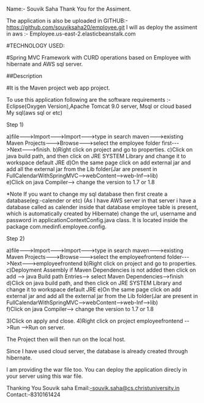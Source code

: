 Name:- Souvik Saha
Thank You for the Assiment. 

The application is also be uploaded in GITHUB:- https://github.com/souviksaha20/employee.git
I will as deploy the assiment in aws :- Employee.us-east-2.elasticbeanstalk.com

#TECHNOLOGY USED:

#Spring MVC Framework with CURD operations based on Employee with hibernate and AWS sql server. 


##Description

#It is the Maven  project web app   project.

To use this application following are the software requirements :- Eclipse(Oxygen Version),Apache Tomcat 9.0 server, Msql or cloud based My sql(aws sql or etc)



Step 1)
 
  a)file--->Import--->Import--->type in search maven--->existing Maven Projects--->Browse--->select the employee folder first--->Next--->finish.
  b)Right click on project and go to properties.
  c)Click on java build path, and then click on JRE SYSTEM Library and change it to workspace default JRE
  d)On the same page click on add external jar and add all the external jar from the Lib folder(Jar are present in FullCalendarWithSpringMVC-->webContent-->web-Inf-->lib)	  
  e)Click on java Compiler--> change the version to 1.7 or 1.8

  *Note 
   If you want to change my sql database then first create  a database(eg:-calender or etc)
   (As I have AWS server in that server i have a database called as calender inside that database  employee table is present, which is automatically created by Hibernate)
   change the url, username and password in applicationContextConfig.java class. It is located inside the package com.medinfi.employee.config. 

Step 2)  

  a)file--->Import--->Import--->type in search maven--->existing Maven Projects--->Browse--->select the employeefrontend  folder--->Next--->employeefrontend 
  b)Right click on project and go to properties.
  c)Deployment Assembly if Maven Dependencies is not added then click on add --> java Build path Entries--> select Maven Dependencies-->finish
  d)Click on java build path, and then click on JRE SYSTEM Library and change it to workspace default JRE
  e)On the same page click on add external jar and add all the external jar from the Lib folder(Jar are present in FullCalendarWithSpringMVC-->webContent-->web-Inf-->lib)	  
  f)Click on java Compiler--> change the version to 1.7 or 1.8
  
  
3)Click on apply and close.
4)Right click on project employeefrontend -->Run -->Run on server.

The Project then will then run on the local host.

Since I have used cloud server, the database is already created through hibernate.

I am providing the war file too. You can deploy the application direcly in your server using this war file.

  
Thanking You
Souvik saha
Email:-souvik.saha@cs.christuniversity.in
Contact:-8310161424








